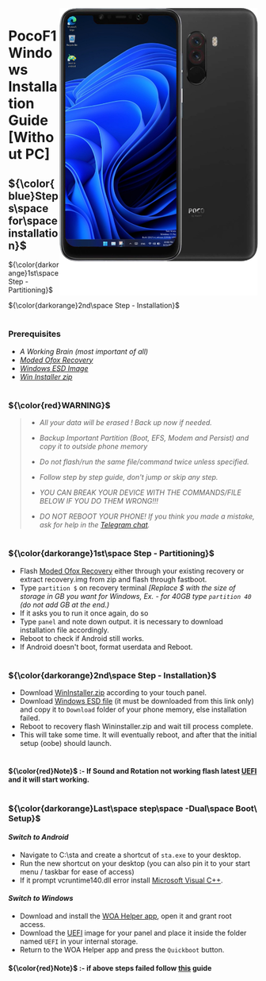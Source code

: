 <img align="right" src="beryllium.png" width="400" alt="Windows installation on beryllium">

# PocoF1 Windows Installation Guide [Without PC]

## ${\color{blue}Steps\space for\space installation}$ 
${\color{darkorange}1st\space Step - Partitioning}$

${\color{darkorange}2nd\space Step - Installation}$
#
### Prerequisites
- _A Working Brain (most important of all)_
- [_Moded Ofox Recovery_](https://github.com/Kumar-Jy/Windows-in-PocoF1-Without-PC/releases/download/Moded-Ofox-Recovery/ModedPE-Ofox-beryllium.zip)
- [_Windows ESD Image_](http://dl.delivery.mp.microsoft.com/filestreamingservice/files/48c0db41-e529-47bb-8049-b8d2f2708271/22631.2861.231204-0538.23H2_NI_RELEASE_SVC_REFRESH_CLIENTCONSUMER_RET_A64FRE_en-us.esd)
- [_Win Installer zip_](https://github.com/Kumar-Jy/Windows-in-PocoF1-Without-PC/releases/tag/Win-Installar)

#
### ${\color{red}WARNING}$
> - _All your data will be erased ! Back up now if needed._
>
> - _Backup Important Partition (Boot, EFS, Modem and Persist) and copy it to outside phone memory_
>
> - _Do not flash/run the same file/command twice unless specified._
>
> - _Follow step by step guide, don't jump or skip any step._
> 
> - _YOU CAN BREAK YOUR DEVICE WITH THE COMMANDS/FILE BELOW IF YOU DO THEM WRONG!!!_
> 
> - _DO NOT REBOOT YOUR PHONE! If you think you made a mistake, ask for help in the [Telegram chat](https://t.me/WinOnF1)._
#


### **${\color{darkorange}1st\space Step - Partitioning}$**
- Flash [Moded Ofox Recovery](https://github.com/Kumar-Jy/Windows-in-PocoF1-Without-PC/releases/download/Moded-Ofox-Recovery/ModedPE-Ofox-beryllium.zip) either through your existing recovery or extract recovery.img from zip and flash through fastboot.
- Type ``` partition $ ``` on recovery terminal _[Replace $ with the size of storage in GB you want for Windows, Ex. - for 40GB type `partition 40` (do not add GB at the end.)_
- If it asks you to run it once again, do so
- Type ``` panel ``` and note down output. it is necessary to download installation file accordingly. 
- Reboot to check if Android still works.
- If Android doesn't boot, format userdata and Reboot.
#

### ${\color{darkorange}2nd\space Step - Installation}$
- Download [WinInstaller.zip](https://github.com/Kumar-Jy/Windows-in-PocoF1-Without-PC/releases/tag/Win-Installar) according to your touch panel.
- Download [Windows ESD file](http://dl.delivery.mp.microsoft.com/filestreamingservice/files/48c0db41-e529-47bb-8049-b8d2f2708271/22631.2861.231204-0538.23H2_NI_RELEASE_SVC_REFRESH_CLIENTCONSUMER_RET_A64FRE_en-us.esd) (it must be downloaded from this link only) and copy it to `Download` folder of your phone memory, else installation failed.
- Reboot to recovery flash Wininstaller.zip and wait till process complete.
- This will take some time. It will eventually reboot, and after that the initial setup (oobe) should launch.
#

#### ${\color{red}Note}$ :- If Sound and Rotation not working flash latest [UEFI](https://github.com/n00b69/woa-beryllium/releases/tag/UEFI) and it will start working.

#
### ${\color{darkorange}Last\space step\space -Dual\space Boot\ Setup}$
#### _Switch to Android_
- Navigate to C:\sta and create a shortcut of `sta.exe` to your desktop.
- Run the new shortcut on your desktop (you can also pin it to your start menu / taskbar for ease of access)
- If it prompt vcruntime140.dll error install [Microsoft Visual C++](https://aka.ms/vs/17/release/vc_redist.arm64.exe).
#### _Switch to Windows_
- Download and install the [WOA Helper app](https://github.com/Marius586/WoA-Helper-update/releases/tag/WOA), open it and grant root access.
- Download the [UEFI](https://github.com/n00b69/woa-beryllium/releases/tag/UEFI) image for your panel and place it inside the folder named `UEFI` in your internal storage.
- Return to the WOA Helper app and press the `Quickboot` button.
#### ${\color{red}Note}$ :- if above steps failed follow [this](https://github.com/n00b69/woa-beryllium/blob/main/guide/dualboot.md) guide
#























